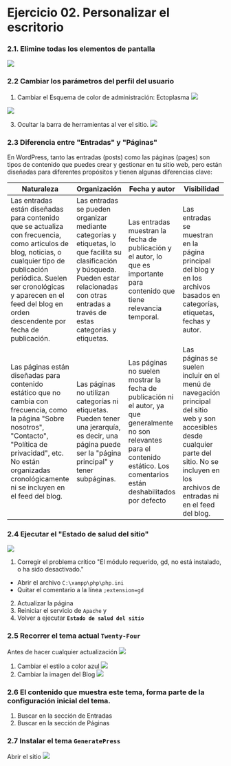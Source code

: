 
# Ejercicio 02.  Personalizar el escritorio

### 2.1.   Elimine todas los elementos de pantalla

![](https://i.imgur.com/MleYnXV.png)

### 2.2 Cambiar los parámetros del perfil del usuario
1. Cambiar el Esquema de color de administración: Ectoplasma
![](https://i.imgur.com/6q22ohi.png)

![](https://i.imgur.com/lt8psqM.png)

3. Ocultar la barra de herramientas al ver el sitio.
![](https://i.imgur.com/OsJleKX.png)

### 2.3 Diferencia entre "Entradas" y "Páginas"

En WordPress, tanto las entradas (posts) como las páginas (pages) son tipos de contenido que puedes crear y gestionar en tu sitio web, pero están diseñadas para diferentes propósitos y tienen algunas diferencias clave:

|Naturaleza| Organización | Fecha y autor | Visibilidad|
|--|--|--|--|
|Las entradas están diseñadas para contenido que se actualiza con frecuencia, como artículos de blog, noticias, o cualquier tipo de publicación periódica. Suelen ser cronológicas y aparecen en el feed del blog en orden descendente por fecha de publicación.|  Las entradas se pueden organizar mediante categorías y etiquetas, lo que facilita su clasificación y búsqueda. Pueden estar relacionadas con otras entradas a través de estas categorías y etiquetas. | Las entradas muestran la fecha de publicación y el autor, lo que es importante para contenido que tiene relevancia temporal. | Las entradas se muestran en la página principal del blog y en los archivos basados en categorías, etiquetas, fechas y autor.|
|Las páginas están diseñadas para contenido estático que no cambia con frecuencia, como la página "Sobre nosotros", "Contacto", "Política de privacidad", etc. No están organizadas cronológicamente ni se incluyen en el feed del blog. | Las páginas no utilizan categorías ni etiquetas. Pueden tener una jerarquía, es decir, una página puede ser la "página principal" y tener subpáginas. | Las páginas no suelen mostrar la fecha de publicación ni el autor, ya que generalmente no son relevantes para el contenido estático. Los comentarios están deshabilitados por defecto | Las páginas se suelen incluir en el menú de navegación principal del sitio web y son accesibles desde cualquier parte del sitio. No se incluyen en los archivos de entradas ni en el feed del blog. |

### 2.4 Ejecutar el "Estado de salud del sitio"

![](https://i.imgur.com/bQkSlMl.png)

1. Corregir el problema crítico "El módulo requerido, gd, no está instalado, o ha sido desactivado."
- Abrir el archivo `C:\xampp\php\php.ini` 
- Quitar el comentario a la línea `;extension=gd`

2. Actualizar la página 
3. Reiniciar el servicio de `Apache` y 
4. Volver a ejecutar **`Estado de salud del sitio`**


### 2.5 Recorrer el tema actual `Twenty-Four`

Antes de hacer cualquier actualización
![](https://i.imgur.com/y9hsgMr.png)
1. Cambiar el estilo  a color azul
![](https://i.imgur.com/fTM8Pke.png)
2. Cambiar la imagen del Blog
![](https://i.imgur.com/lpuibD4.png)

### 2.6 El contenido que muestra este tema, forma parte de la configuración inicial del tema.
1. Buscar en la sección de Entradas
2. Buscar en la sección de Páginas 

### 2.7 Instalar el tema `GeneratePress`
Abrir el sitio
![](https://i.imgur.com/HRau3xi.png)




<!--stackedit_data:
eyJoaXN0b3J5IjpbMTM2MDQ4NDQ2MiwtNTQ4OTgzMjQwLC04Mj
k2Nzk2NjYsLTIwNTMwMTEzODcsMTI1MjUwODY4LDEyMzk2OTUy
ODQsNDgyNjMxMzkyLC0yMTA5MzMwODE5LDk3MjQyMDU0MSwtNz
QxNTE3NjUwXX0=
-->